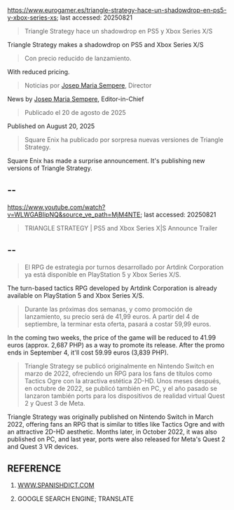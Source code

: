 https://www.eurogamer.es/triangle-strategy-hace-un-shadowdrop-en-ps5-y-xbox-series-xs; last accessed: 20250821

> Triangle Strategy hace un shadowdrop en PS5 y Xbox Series X/S

Triangle Strategy makes a shadowdrop on PS5 and Xbox Series X/S

> Con precio reducido de lanzamiento.

With reduced pricing.

> Noticias por [Josep Maria Sempere](https://www.eurogamer.es/authors/josep-maria-sempere), Director

News by [Josep Maria Sempere](https://www.eurogamer.es/authors/josep-maria-sempere), Editor-in-Chief

> Publicado el 20 de agosto de 2025

Published on August 20, 2025

> Square Enix ha publicado por sorpresa nuevas versiones de Triangle Strategy.

Square Enix has made a surprise announcement. It's publishing new versions of Triangle Strategy.

## --

https://www.youtube.com/watch?v=WLWGABIipNQ&source_ve_path=MjM4NTE; last accessed: 20250821

> TRIANGLE STRATEGY | PS5 and Xbox Series X|S Announce Trailer 

## --

> El RPG de estrategia por turnos desarrollado por Artdink Corporation ya está disponible en PlayStation 5 y Xbox Series X/S.

The turn-based tactics RPG developed by Artdink Corporation is already available on PlayStation 5 and Xbox Series X/S.

> Durante las próximas dos semanas, y como promoción de lanzamiento, su precio será de 41,99 euros. A partir del 4 de septiembre, la terminar esta oferta, pasará a costar 59,99 euros.

In the coming two weeks, the price of the game will be reduced to 41.99 euros (approx. 2,687 PHP) as a way to promote its release. After the promo ends in September 4, it'll cost 59.99 euros (3,839 PHP).

> Triangle Strategy se publicó originalmente en Nintendo Switch en marzo de 2022, ofreciendo un RPG para los fans de títulos como Tactics Ogre con la atractiva estética 2D-HD. Unos meses después, en octubre de 2022, se publicó también en PC, y el año pasado se lanzaron también ports para los dispositivos de realidad virtual Quest 2 y Quest 3 de Meta. 

Triangle Strategy was originally published on Nintendo Switch in March 2022, offering fans an RPG that is similar to titles like Tactics Ogre and with an attractive 2D-HD aesthetic. Months later, in October 2022, it was also published on PC, and last year, ports were also released for Meta's Quest 2 and Quest 3 VR devices.

## REFERENCE

1) [WWW.SPANISHDICT.COM](https://www.spanishdict.com)

2) GOOGLE SEARCH ENGINE; TRANSLATE